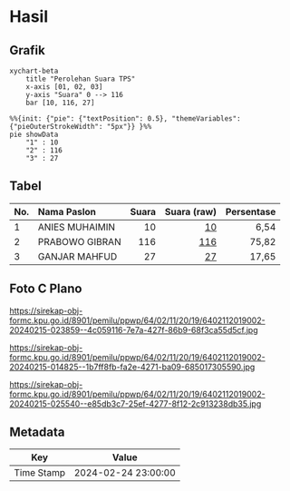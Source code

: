 # Hasil

## Grafik

```mermaid
xychart-beta
    title "Perolehan Suara TPS"
    x-axis [01, 02, 03]
    y-axis "Suara" 0 --> 116
    bar [10, 116, 27]
```

```mermaid
%%{init: {"pie": {"textPosition": 0.5}, "themeVariables": {"pieOuterStrokeWidth": "5px"}} }%%
pie showData
    "1" : 10
    "2" : 116
    "3" : 27
```

## Tabel

| No. | Nama Paslon    | Suara | Suara (raw) | Persentase |
|:--- |:-------------- | -----:| -----------:| ----------:|
| 1   | ANIES MUHAIMIN | 10    | [10][p-1]   | 6,54       |
| 2   | PRABOWO GIBRAN | 116   | [116][p-2]  | 75,82      |
| 3   | GANJAR MAHFUD  | 27    | [27][p-3]   | 17,65      |


[p-1]: https://github.com/gigit-pemilu/pemilu-2024-64-kalimantan-timur/blob/main/pilpres/hitung-suara/sub/64-kalimantan-timur/sub/02-kutai-kartanegara/sub/11-muara-kaman/sub/2019-puan-cepak/sub/002-tps/sub/paslon-1.txt
[p-2]: https://github.com/gigit-pemilu/pemilu-2024-64-kalimantan-timur/blob/main/pilpres/hitung-suara/sub/64-kalimantan-timur/sub/02-kutai-kartanegara/sub/11-muara-kaman/sub/2019-puan-cepak/sub/002-tps/sub/paslon-2.txt
[p-3]: https://github.com/gigit-pemilu/pemilu-2024-64-kalimantan-timur/blob/main/pilpres/hitung-suara/sub/64-kalimantan-timur/sub/02-kutai-kartanegara/sub/11-muara-kaman/sub/2019-puan-cepak/sub/002-tps/sub/paslon-3.txt

## Foto C Plano

https://sirekap-obj-formc.kpu.go.id/8901/pemilu/ppwp/64/02/11/20/19/6402112019002-20240215-023859--4c059116-7e7a-427f-86b9-68f3ca55d5cf.jpg

https://sirekap-obj-formc.kpu.go.id/8901/pemilu/ppwp/64/02/11/20/19/6402112019002-20240215-014825--1b7ff8fb-fa2e-4271-ba09-685017305590.jpg

https://sirekap-obj-formc.kpu.go.id/8901/pemilu/ppwp/64/02/11/20/19/6402112019002-20240215-025540--e85db3c7-25ef-4277-8f12-2c913238db35.jpg


## Metadata

| Key        | Value               |
| ---------- | ------------------- |
| Time Stamp | 2024-02-24 23:00:00 |




